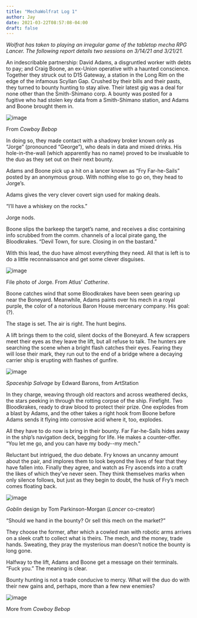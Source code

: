 ```yaml
---
title: "MechaWolfrat Log 1"
author: Jay
date: 2021-03-22T08:57:08-04:00
draft: false
---
```


*Wolfrat has taken to playing an irregular game of the tabletop mecha RPG Lancer. The following report details two sessions on 3/14/21 and 3/21/21.*

An indescribable partnership: David Adams, a disgruntled worker with debts to pay; and Craig Boone, an ex-Union operative with a haunted conscience. Together they struck out to D15 Gateway, a station in the Long Rim on the edge of the infamous Scyllan Gap. Crushed by their bills and their pasts, they turned to bounty hunting to stay alive. Their latest gig was a deal for none other than the Smith-Shimano corp. A bounty was posted for a fugitive who had stolen key data from a Smith-Shimano station, and Adams and Boone brought them in.

![image](https://user-images.githubusercontent.com/8935623/111987778-f93c7480-8b52-11eb-8bb9-84b4f4d81e10.png)

From *Cowboy Bebop*

In doing so, they made contact with a shadowy broker known only as “Jorge” (pronounced “George”), who deals in data and mixed drinks. His hole-in-the-wall (which apparently has no name) proved to be invaluable to the duo as they set out on their next bounty.

Adams and Boone pick up a hit on a lancer known as “Fry Far-he-Sails” posted by an anonymous group. With nothing else to go on, they head to Jorge’s. 

Adams gives the very clever covert sign used for making deals. 

“I’ll have a whiskey on the rocks.” 

Jorge nods.

Boone slips the barkeep the target’s name, and receives a disc containing info scrubbed from the comm. channels of a local pirate gang, the Bloodkrakes.
“Devil Town, for sure. Closing in on the bastard.”

With this lead, the duo have almost everything they need. All that is left is to do a little reconnaissance and get some clever disguises.

![image](https://user-images.githubusercontent.com/8935623/111988206-8a135000-8b53-11eb-9660-bb5d7ca87009.png)

File photo of Jorge. From Atlus' *Catherine*.

Boone catches wind that some Bloodkrakes have been seen gearing up near the Boneyard. Meanwhile, Adams paints over his mech in a royal purple, the color of a notorious Baron House mercenary company. His goal: (?).

The stage is set. The air is right. The hunt begins.

A lift brings them to the cold, silent docks of the Boneyard. A few scrappers meet their eyes as they leave the lift, but all refuse to talk. The hunters are searching the scene when a bright flash catches their eyes. Fearing they will lose their mark, they run out to the end of a bridge where a decaying carrier ship is erupting with flashes of gunfire.

![image](https://user-images.githubusercontent.com/8935623/111988472-e1192500-8b53-11eb-820d-1683e992c3f4.png)

*Spaceship Salvage* by Edward Barons, from ArtStation

In they charge, weaving through old reactors and across weathered decks, the stars peeking in through the rotting corpse of the ship.
Firefight. Two Bloodkrakes, ready to draw blood to protect their prize. One explodes from a blast by Adams, and the other takes a right hook from Boone before Adams sends it flying into corrosive acid where it, too, explodes.

All they have to do now is bring in their bounty. Far Far-he-Sails hides away in the ship’s navigation deck, begging for life. He makes a counter-offer. “You let me go, and you can have my body--my mech.”

Reluctant but intrigued, the duo debate. Fry knows an uncanny amount about the pair, and implores them to look beyond the lives of fear that they have fallen into.
Finally they agree, and watch as Fry ascends into a craft the likes of which they’ve never seen. They think themselves marks when only silence follows, but just as they begin to doubt, the husk of Fry’s mech comes floating back. 

![image](https://user-images.githubusercontent.com/8935623/111989221-d743f180-8b54-11eb-919a-d7cef3924e06.png)

*Goblin* design by Tom Parkinson-Morgan (*Lancer* co-creator)

“Should we hand in the bounty? Or sell this mech on the market?” 

They choose the former, after which a cowled man with robotic arms arrives on a sleek craft to collect what is theirs. The mech, and the money, trade hands. Sweating, they pray the mysterious man doesn't notice the bounty is long gone.

Halfway to the lift, Adams and Boone get a message on their terminals. “Fuck you.” The meaning is clear.

Bounty hunting is not a trade conducive to mercy. What will the duo do with their new gains and, perhaps, more than a few new enemies?

![image](https://user-images.githubusercontent.com/8935623/111989348-fd699180-8b54-11eb-90c6-d81f6e1a7079.png)

More from *Cowboy Bebop*


